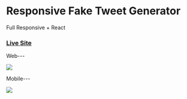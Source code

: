 # Responsive Fake Tweet Generator
Full Responsive + React

### [Live Site](https://responsive-fake-generator-app-with-react.netlify.app)

Web---

<img src="asssets/web.png">

Mobile---

<img src="asssets/mobile.png">
